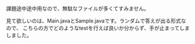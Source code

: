 課題途中途中用なので、無駄なファイルが多くてすみません。

見て欲しいのは、Main.javaとSample.javaです。ランダムで答えが出る形式なので、
こちらの方でどのようなtestを行えば良いか分からず、手が止まってしましました。

